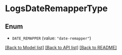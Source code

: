 # LogsDateRemapperType

## Enum

- `DATE_REMAPPER` (value: `"date-remapper"`)

[[Back to Model list]](../README.md#documentation-for-models) [[Back to API list]](../README.md#documentation-for-api-endpoints) [[Back to README]](../README.md)
